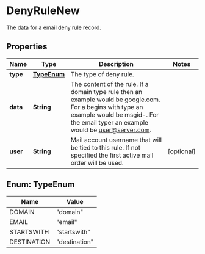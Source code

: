 

# DenyRuleNew

The data for a email deny rule record.

## Properties

| Name | Type | Description | Notes |
|------------ | ------------- | ------------- | -------------|
|**type** | [**TypeEnum**](#TypeEnum) | The type of deny rule. |  |
|**data** | **String** | The content of the rule.  If a domain type rule then an example would be google.com. For a begins with type an example would be msgid-.  For the email typer an example would be user@server.com. |  |
|**user** | **String** | Mail account username that will be tied to this rule.  If not specified the first active mail order will be used. |  [optional] |



## Enum: TypeEnum

| Name | Value |
|---- | -----|
| DOMAIN | &quot;domain&quot; |
| EMAIL | &quot;email&quot; |
| STARTSWITH | &quot;startswith&quot; |
| DESTINATION | &quot;destination&quot; |



